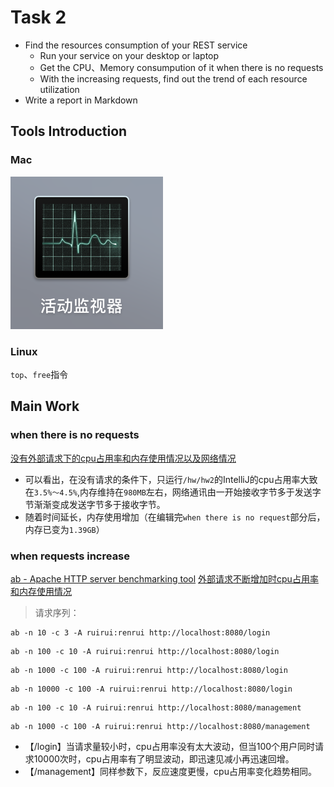# Task 2
- Find the resources consumption of your REST service
  - Run your service on your desktop or laptop
  - Get the CPU、Memory consumpution of it when there is no requests
  - With the increasing requests, find out the trend of each resource utilization
- Write a report in Markdown

## Tools Introduction
### Mac
 ![活动监视器](./pic1.png)
### Linux
 `top`、`free`指令

## Main Work
### when there is no requests
 [没有外部请求下的cpu占用率和内存使用情况以及网络情况](./norequests.mov)
- 可以看出，在没有请求的条件下，只运行`/hw/hw2`的IntelliJ的cpu占用率大致在`3.5%～4.5%`,内存维持在`980MB`左右，网络通讯由一开始接收字节多于发送字节渐渐变成发送字节多于接收字节。
- 随着时间延长，内存使用增加（在编辑完`when there is no request`部分后，内存已变为`1.39GB`）
### when requests increase
 [ab - Apache HTTP server benchmarking tool](http://httpd.apache.org/docs/2.2/programs/ab.html)
 [外部请求不断增加时cpu占用率和内存使用情况](./inrequests.mov)
> 请求序列：
```aidl
ab -n 10 -c 3 -A ruirui:renrui http://localhost:8080/login
```
```aidl
ab -n 100 -c 10 -A ruirui:renrui http://localhost:8080/login
```
```aidl
ab -n 1000 -c 100 -A ruirui:renrui http://localhost:8080/login
```
```aidl
ab -n 10000 -c 100 -A ruirui:renrui http://localhost:8080/login
```
```aidl
ab -n 100 -c 10 -A ruirui:renrui http://localhost:8080/management
```
```aidl
ab -n 1000 -c 100 -A ruirui:renrui http://localhost:8080/management
```
- 【/login】当请求量较小时，cpu占用率没有太大波动，但当100个用户同时请求10000次时，cpu占用率有了明显波动，即迅速见减小再迅速回增。
- 【/management】同样参数下，反应速度更慢，cpu占用率变化趋势相同。